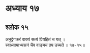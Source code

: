 # अध्याय १७

## श्लोक १५

अनुद्वेगकरं वाक्यं सत्यं प्रियहितं च यत् ।<br>स्वाध्यायाभ्यसनं चैव वाङ्मयं तप उच्यते ॥ १७-१५॥<br><br>

